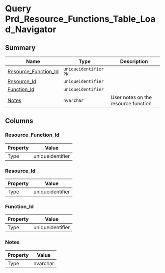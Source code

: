 # Query Prd_Resource_Functions_Table_Load_Navigator


## Summary

| Name | Type | Description |
| - | - | --- |
|[Resource_Function_Id](#resource_function_id)|`uniqueidentifier` `PK`||
|[Resource_Id](#resource_id)|`uniqueidentifier` ||
|[Function_Id](#function_id)|`uniqueidentifier` ||
|[Notes](#notes)|`nvarchar` |User notes on the resource function|

## Columns

### Resource_Function_Id

| Property | Value |
| - | - |
|Type|uniqueidentifier|

### Resource_Id

| Property | Value |
| - | - |
|Type|uniqueidentifier|

### Function_Id

| Property | Value |
| - | - |
|Type|uniqueidentifier|

### Notes

| Property | Value |
| - | - |
|Type|nvarchar|


